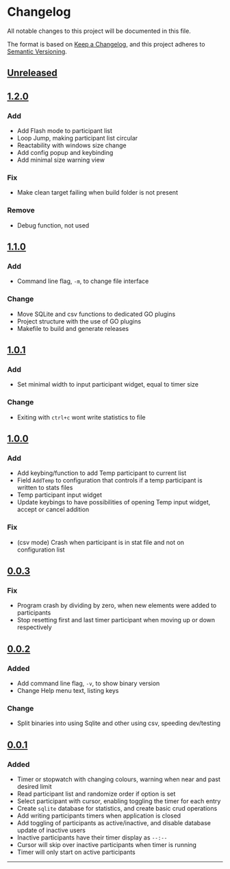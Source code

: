 # Changelog

All notable changes to this project will be documented in this file.

The format is based on [Keep a Changelog](https://keepachangelog.com/en/1.1.0/),
and this project adheres to [Semantic Versioning](https://semver.org/spec/v2.0.0.html).

## [Unreleased]

## [1.2.0]

### Add

- Add Flash mode to participant list
- Loop Jump, making participant list circular
- Reactability with windows size change
- Add config popup and keybinding
- Add minimal size warning view

### Fix

- Make clean target failing when build folder is not present

### Remove

- Debug function, not used

## [1.1.0]

### Add

- Command line flag, `-m`, to change file interface

### Change

- Move SQLite and csv functions to dedicated GO plugins
- Project structure with the use of GO plugins
- Makefile to build and generate releases

## [1.0.1]

### Add

- Set minimal width to input participant widget, equal to timer size

### Change

- Exiting with `ctrl+c` wont write statistics to file

## [1.0.0]

### Add

- Add keybing/function to add Temp participant to current list
- Field `AddTemp` to configuration that controls if a temp participant is written to stats files
- Temp participant input widget
- Update keybings to have possibilities of opening Temp input widget, accept or cancel addition

### Fix

- (csv mode) Crash when participant is in stat file and not on configuration list

## [0.0.3]

### Fix

- Program crash by dividing by zero, when new elements were added to participants
- Stop resetting first and last timer participant when moving up or down respectively

## [0.0.2]

### Added

- Add command line flag, `-v`, to show binary version
- Change Help menu text, listing keys

### Change

- Split binaries into using Sqlite and other using csv, speeding dev/testing

## [0.0.1]

### Added

- Timer or stopwatch with changing colours, warning when near and past desired limit
- Read participant list and randomize order if option is set
- Select participant with cursor, enabling toggling the timer for each entry
- Create `sqlite` database for statistics, and create basic crud operations
- Add writing participants timers when application is closed
- Add toggling of participants as active/inactive, and disable database update of inactive users
- Inactive participants have their timer display as `--:--`
- Cursor will skip over inactive participants when timer is running
- Timer will only start on active participants

---

[unreleased]: https://github.com/danielpafonso/daily-timer/compare/v1.2.0...HEAD
[1.2.0]: https://github.com/danielpafonso/daily-timer/releases/tag/v1.2.0
[1.1.0]: https://github.com/danielpafonso/daily-timer/releases/tag/v1.1.0
[1.0.1]: https://github.com/danielpafonso/daily-timer/releases/tag/v1.0.1
[1.0.0]: https://github.com/danielpafonso/daily-timer/releases/tag/v1.0.0
[0.0.3]: https://github.com/danielpafonso/daily-timer/releases/tag/v0.0.3
[0.0.2]: https://github.com/danielpafonso/daily-timer/releases/tag/v0.0.2
[0.0.1]: https://github.com/danielpafonso/daily-timer/releases/tag/v0.0.1
